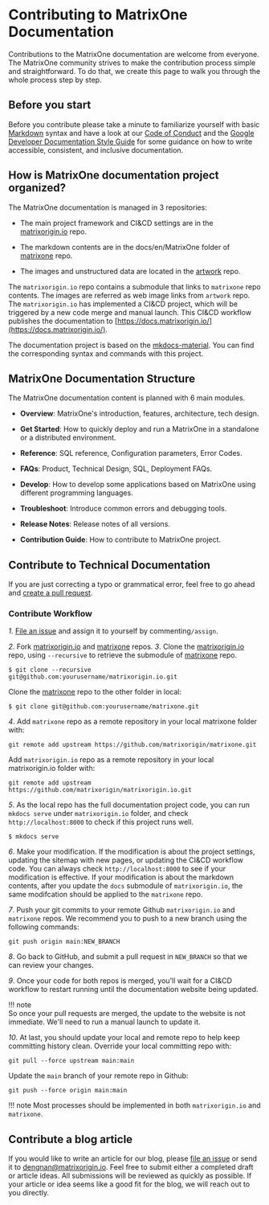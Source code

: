 # **Contributing to MatrixOne Documentation**

Contributions to the MatrixOne documentation are welcome from everyone. The MatrixOne community strives to make the contribution process simple and straightforward. To do that, we create this page to walk you through the whole process step by step.

## **Before you start**

Before you contribute please take a minute to familiarize yourself with basic [Markdown](https://www.markdownguide.org/basic-syntax/) syntax and have a look at our [Code of Conduct](../Code-Style/code-of-conduct.md) and the [Google Developer Documentation Style Guide](https://developers.google.com/style/) for some guidance on how to write accessible, consistent, and inclusive documentation.





## **How is MatrixOne documentation project organized?**

The MatrixOne documentation is managed in 3 repositories:

* The main project framework and CI&CD settings are in the [matrixorigin.io](https://github.com/matrixorigin/matrixorigin.io) repo. 

* The markdown contents are in the docs/en/MatrixOne folder of [matrixone](https://github.com/matrixorigin/matrixone) repo. 

* The images and unstructured data are located in the [artwork](https://github.com/matrixorigin/artwork) repo. 

The `matrixorigin.io` repo contains a submodule that links to `matrixone` repo contents. The images are referred as web image links from `artwork` repo. The `matrixorigin.io` has implemented a CI&CD project, which will be triggered by a new code merge and manual launch. This CI&CD workflow publishes the documentation to [https://docs.matrixorigin.io/](https://docs.matrixorigin.io/).  

The documentation project is based on the [mkdocs-material](https://github.com/squidfunk/mkdocs-material). You can find the corresponding syntax and commands with this project.






## **MatrixOne Documentation Structure**

The MatrixOne documentation content is planned with 6 main modules.  

* **Overview**: MatrixOne's introduction, features, architecture, tech design. 

* **Get Started**: How to quickly deploy and run a MatrixOne in a standalone or a distributed environment.

* **Reference**: SQL reference, Configuration parameters, Error Codes.

* **FAQs**: Product, Technical Design, SQL, Deployment FAQs.  

* **Develop**: How to develop some applications based on MatrixOne using different programming languages.

* **Troubleshoot**: Introduce common errors and debugging tools.

* **Release Notes**: Release notes of all versions.

* **Contribution Guide**: How to contribute to MatrixOne project.

## **Contribute to Technical Documentation**

If you are just correcting a typo or grammatical error, feel free to go ahead and [create a pull request](https://github.com/matrixorigin/matrixone/pulls). 




### **Contribute Workflow**

*1*. [File an issue](https://github.com/matrixorigin/matrixone/issues/new/choose) and assign it to yourself by commenting`/assign`.

*2*. Fork [matrixorigin.io](https://github.com/matrixorigin/matrixorigin.io) and [matrixone](https://github.com/matrixorigin/matrixone) repos.
*3*. Clone the [matrixorigin.io](https://github.com/matrixorigin/matrixorigin.io) repo, using `--recursive` to retrieve the submodule of [matrixone](https://github.com/matrixorigin/matrixone) repo.
```
$ git clone --recursive git@github.com:yourusername/matrixorigin.io.git
```
Clone the [matrixone](https://github.com/matrixorigin/matrixorigin.io) repo to the other folder in local:
```
$ git clone git@github.com:yourusername/matrixone.git
```

*4*. Add `matrixone` repo as a remote repository in your local matrixone folder with:  
```
git remote add upstream https://github.com/matrixorigin/matrixone.git
```
Add `matrixorigin.io` repo as a remote repository in your local matrixorigin.io folder with:  
```
git remote add upstream https://github.com/matrixorigin/matrixorigin.io.git
```

*5*. As the local repo has the full documentation project code, you can run `mkdocs serve` under `matrixorigin.io` folder, and check `http://localhost:8000` to check if this project runs well.  
```
$ mkdocs serve
```
*6*. Make your modification. If the modification is about the project settings, updating the sitemap with new pages, or updating the CI&CD workflow code. You can always check `http://localhost:8000` to see if your modification is effective. If your modification is about the markdown contents, after you update the `docs` submodule of `matrixorigin.io`, the same modifcation should be applied to the `matrixone` repo.

*7*. Push your git commits to your remote Github `matrixorigin.io` and `matrixone` repos. We recommend you to push to a new branch using the following commands:
```
git push origin main:NEW_BRANCH
```

*8*. Go back to GitHub, and submit a pull request in `NEW_BRANCH` so that we can review your changes.  

*9*. Once your code for both repos is merged, you'll wait for a CI&CD workflow to restart running until the documentation website being updated.

!!! note  
    So once your pull requests are merged, the update to the website is not immediate. We'll need to run a manual launch to update it. 

*10*. At last, you should update your local and remote repo to help keep committing history clean. Override your local committing repo with:  
```
git pull --force upstream main:main
```
Update the `main` branch of your remote repo in Github:
```
git push --force origin main:main
```

!!! note
    Most processes should be implemented in both `matrixorigin.io` and `matrixone`.  


## **Contribute a blog article**

If you would like to write an article for our blog, please [file an issue](https://github.com/matrixorigin/matrixone/issues/new/choose) or send it to [dengnan@matrixorigin.io](mailto:dengnan@matrixorigin.io). Feel free to submit either a completed draft or article ideas. All submissions will be reviewed as quickly as possible. If your article or idea seems like a good fit for the blog, we will reach out to you directly.
